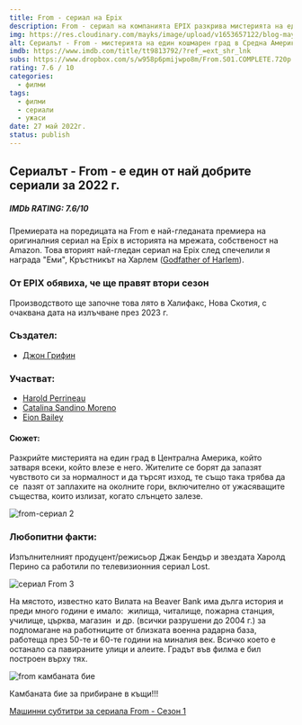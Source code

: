 ```yaml
---
title: From - сериал на Epix
description: From - сериал на компанията EPIX разкрива мистерията на един кошмарен град в Средна Америка, който хваща в капан всички, които влизат.
img: https://res.cloudinary.com/mayks/image/upload/v1653657122/blog-mayks/movies/from/from-main_atkv2j.webp
alt: Сериалът - From - мистерията на един кошмарен град в Средна Америка
imdb: https://www.imdb.com/title/tt9813792/?ref_=ext_shr_lnk
subs: https://www.dropbox.com/s/w958p6pmijwpo8m/From.S01.COMPLETE.720p.AMZN_.WEBRip.x264-GalaxyTVTGx.zip?dl=0
rating: 7.6 / 10
categories:
  - филми
tags:
  - филми
  - сериали
  - ужаси
date: 27 май 2022г.
status: publish
---
```


## Сериалът - From - е един от най добрите сериали за 2022 г.

##### IMDb RATING: 7.6/10 

<div class="video">
  <video-player src="https://imdb-video.media-imdb.com/vi930923289/1434659607842-pgv4ql-1645222936963.mp4?Expires=1653833853&Signature=r0N9jt3K5nFwqc7qugWGpjGP9Y5HHJUmAoitIsyyC0cTIU8eIQA-nIuE2ty8DjmFHZHxsJKRnIxQEh9aFK0Aw5tbrTptj4q2byCM-IRPdcRXkF~z~~mfL0nuK1~lsOuveIdy3JyMruo6Gj6xxqbNdS0PKkbR9Ba9~SjKYNd1sr-qdnAam05X-IwNsGwesAob9PNtj2olzzKWv61ExTxzW4pGs4MM1iNQ7nGRVLpaVxMgqfl4kvkjjj5YsSXPTqWQW60dI5l5VhwxNfLJkJNVijF-yuzadsb4vQ5wbVgzDkO5vL3oOlYvk2wVsSH7VJaubAN76ymZEepYYhJU0xgYhg__&Key-Pair-Id=APKAIFLZBVQZ24NQH3KA"/>
</div>

Премиерата на поредицата на From е най-гледаната премиера на оригиналния сериал на Epix в историята на мрежата, собственост на Amazon. Това вторият най-гледан сериал на Epix след спечелили я награда "Еми", Кръстникът на Харлем ([Godfather of Harlem](https://www.imdb.com/title/tt8080122/)).

### От EPIX обявиха, че ще правят втори сезон
Производството ще започне това лято в Халифакс, Нова Скотия, с очаквана дата на излъчване през 2023 г.

### Създател:

-   [Джон Грифин](https://www.imdb.com/name/nm7650310/?ref_=tt_ov_wr)

### Участват:

-   [Harold Perrineau](https://www.imdb.com/name/nm0674782/?ref_=tt_ov_st)
-   [Catalina Sandino Moreno](https://www.imdb.com/name/nm1503432/?ref_=tt_ov_st)
-   [Eion Bailey](https://www.imdb.com/name/nm0047248/?ref_=tt_ov_st)

#### Сюжет:

Разкрийте мистерията на един град в Централна Америка, който затваря всеки, който влезе е него. Жителите се борят да запазят чувството си за нормалност и да търсят изход, те също така трябва да се  пазят от заплахите на околните гори, включително от ужасяващите същества, които излизат, когато слънцето залезе.  

![from-сериал 2](https://res.cloudinary.com/mayks/image/upload/v1653657122/blog-mayks/movies/from/from-2_hepo6f.webp)  

### Любопитни факти:

Изпълнителният продуцент/режисьор Джак Бендър и звездата Харолд Перино са работили по телевизионния сериал Lost.  

![сериал From 3](https://res.cloudinary.com/mayks/image/upload/v1653657122/blog-mayks/movies/from/from-1_gxtd1b.webp)  

На мястото, известно като Вилата на Beaver Bank има дълга история и преди много години е имало:  жилища, читалище, пожарна станция, училище, църква, магазин  и др. (всички разрушени до 2004 г.) за подпомагане на работниците от близката военна радарна база, работеща през 50-те и 60-те години на миналия век. Всичко което е останало са павираните улици и алеите. Градът във филма е бил построен върху тях.  

![from камбаната бие](https://res.cloudinary.com/mayks/image/upload/v1653657122/blog-mayks/movies/from/from-3_iwpfz8.webp)  

Камбаната бие за прибиране в къщи!!!  

[Машинни субтитри за сериала From - Сезон 1](https://www.dropbox.com/s/w958p6pmijwpo8m/From.S01.COMPLETE.720p.AMZN_.WEBRip.x264-GalaxyTVTGx.zip?dl=0)